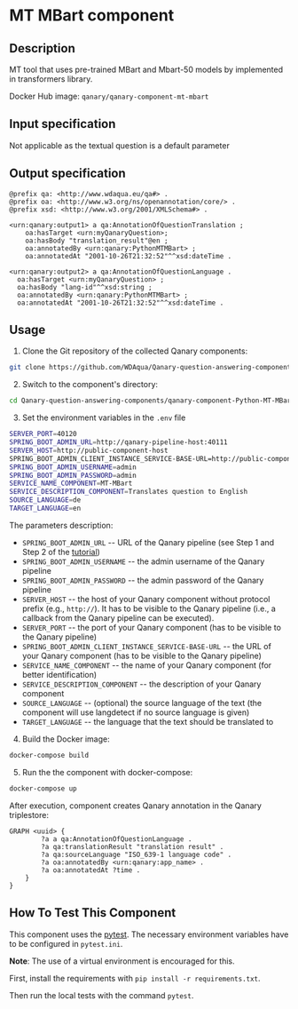 # MT MBart component

## Description

MT tool that uses pre-trained MBart and Mbart-50 models by implemented in transformers library.

Docker Hub image: `qanary/qanary-component-mt-mbart`

## Input specification

Not applicable as the textual question is a default parameter

## Output specification

```ttl
@prefix qa: <http://www.wdaqua.eu/qa#> .
@prefix oa: <http://www.w3.org/ns/openannotation/core/> .
@prefix xsd: <http://www.w3.org/2001/XMLSchema#> .

<urn:qanary:output1> a qa:AnnotationOfQuestionTranslation ;
    oa:hasTarget <urn:myQanaryQuestion>; 
    oa:hasBody "translation_result"@en ;
    oa:annotatedBy <urn:qanary:PythonMTMBart> ;
    oa:annotatedAt "2001-10-26T21:32:52"^^xsd:dateTime .

<urn:qanary:output2> a qa:AnnotationOfQuestionLanguage .
  oa:hasTarget <urn:myQanaryQuestion> ; 
  oa:hasBody "lang-id"^^xsd:string ;
  oa:annotatedBy <urn:qanary:PythonMTMBart> ;
  oa:annotatedAt "2001-10-26T21:32:52"^^xsd:dateTime .
```

## Usage

1. Clone the Git repository of the collected Qanary components:

```bash
git clone https://github.com/WDAqua/Qanary-question-answering-components.git
```

2. Switch to the component's directory:

```bash
cd Qanary-question-answering-components/qanary-component-Python-MT-MBart
```

3. Set the environment variables in the `.env` file

```bash
SERVER_PORT=40120
SPRING_BOOT_ADMIN_URL=http://qanary-pipeline-host:40111
SERVER_HOST=http://public-component-host
SPRING_BOOT_ADMIN_CLIENT_INSTANCE_SERVICE-BASE-URL=http://public-component-host:40120
SPRING_BOOT_ADMIN_USERNAME=admin
SPRING_BOOT_ADMIN_PASSWORD=admin
SERVICE_NAME_COMPONENT=MT-MBart
SERVICE_DESCRIPTION_COMPONENT=Translates question to English
SOURCE_LANGUAGE=de
TARGET_LANGUAGE=en
```

The parameters description:

* `SPRING_BOOT_ADMIN_URL` -- URL of the Qanary pipeline (see Step 1 and Step 2 of the [tutorial](https://github.com/WDAqua/Qanary/wiki/Qanary-tutorial:-How-to-build-a-trivial-Question-Answering-pipeline))
* `SPRING_BOOT_ADMIN_USERNAME` -- the admin username of the Qanary pipeline
* `SPRING_BOOT_ADMIN_PASSWORD` -- the admin password of the Qanary pipeline
* `SERVER_HOST` -- the host of your Qanary component without protocol prefix (e.g., `http://`). It has to be visible to the Qanary pipeline (i.e., a callback from the Qanary pipeline can be executed).
* `SERVER_PORT` -- the port of your Qanary component (has to be visible to the Qanary pipeline)
* `SPRING_BOOT_ADMIN_CLIENT_INSTANCE_SERVICE-BASE-URL` -- the URL of your Qanary component (has to be visible to the Qanary pipeline)
* `SERVICE_NAME_COMPONENT` -- the name of your Qanary component (for better identification)
* `SERVICE_DESCRIPTION_COMPONENT` -- the description of your Qanary component
* `SOURCE_LANGUAGE` -- (optional) the source language of the text (the component will use langdetect if no source language is given)
* `TARGET_LANGUAGE` -- the language that the text should be translated to

4. Build the Docker image: 

```bash
docker-compose build 
```

5. Run the the component with docker-compose:

```bash
docker-compose up
```

After execution, component creates Qanary annotation in the Qanary triplestore:
```
GRAPH <uuid> {
        ?a a qa:AnnotationOfQuestionLanguage .
        ?a qa:translationResult "translation result" .
        ?a qa:sourceLanguage "ISO_639-1 language code" .
        ?a oa:annotatedBy <urn:qanary:app_name> .
        ?a oa:annotatedAt ?time .
    }
}
```

## How To Test This Component

This component uses the [pytest](https://docs.pytest.org/). 
The necessary environment variables have to be configured in `pytest.ini`.

**Note**: The use of a virtual environment is encouraged for this.

First, install the requirements with `pip install -r requirements.txt`.

Then run the local tests with the command `pytest`.

